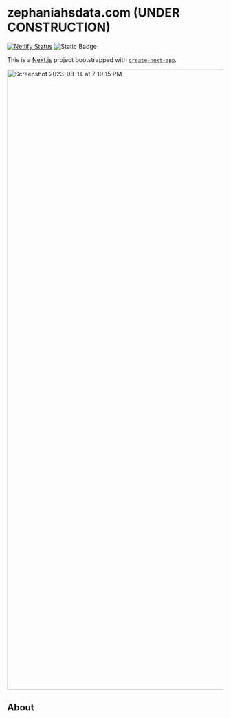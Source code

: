 # zephaniahsdata.com (UNDER CONSTRUCTION)
[![Netlify Status](https://api.netlify.com/api/v1/badges/a8611433-1777-4f25-870a-078230020523/deploy-status)](https://app.netlify.com/sites/zephaniahsdata/deploys)
![Static Badge](https://img.shields.io/badge/Frontend-React-blue)

This is a [Next.js](https://nextjs.org/) project bootstrapped with [`create-next-app`](https://github.com/vercel/next.js/tree/canary/packages/create-next-app).

<img width="1440" alt="Screenshot 2023-08-14 at 7 19 15 PM" src="https://github.com/zroe1/productivity-site/assets/114773939/5a2bb4aa-9c48-47a2-b183-16ed56a9d789">

## About

